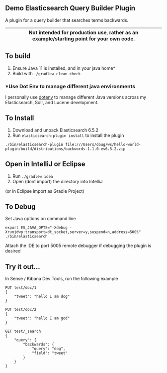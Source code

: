 ## Demo Elasticsearch Query Builder Plugin

A plugin for a query builder that searches terms backwards. 

| Not intended for production use, rather as an example/starting point for your own code. |
| --- |

## To build

1. Ensure Java 11 is installed, and in your java home*
2. Build with `./gradlew clean check`

### *Use Dot Env to manage different java environments
I personally use [dotenv](https://github.com/motdotla/dotenv) to manage different Java versions across my Elasticsearch, Solr, and Lucene development.

## To Install 

1. Download and unpack Elasticsearch 6.5.2
2. Run `elasticsearch-plugin install` to install the plugin

```
./bin/elasticsearch-plugin file:///Users/doug/ws/hello-world-plugin/build/distributions/backwards-1.1.0-es6.5.2.zip 
```

## Open in IntelliJ or Eclipse

1. Run `./gradlew idea`
2. Open (dont import) the directory into IntelliJ

(or in Eclipse import as Gradle Project)

## To Debug

Set Java options on command line

```
export ES_JAVA_OPTS="-Xdebug -Xrunjdwp:transport=dt_socket,server=y,suspend=n,address=5005"
./bin/elasticsearch
```

Attach the IDE to port 5005 remote debugger if debugging the plugin is desired

## Try it out...

In Sense / Kibana Dev Tools, run the following example

```
PUT test/doc/1
{
    "tweet": "hello I am dog"
}

PUT test/doc/2
{
    "tweet": "hello I am god"
}

GET test/_search 
{
    "query": {
        "backwards": {
            "query": "dog",
            "field": "tweet"
        }
    }
}
```
